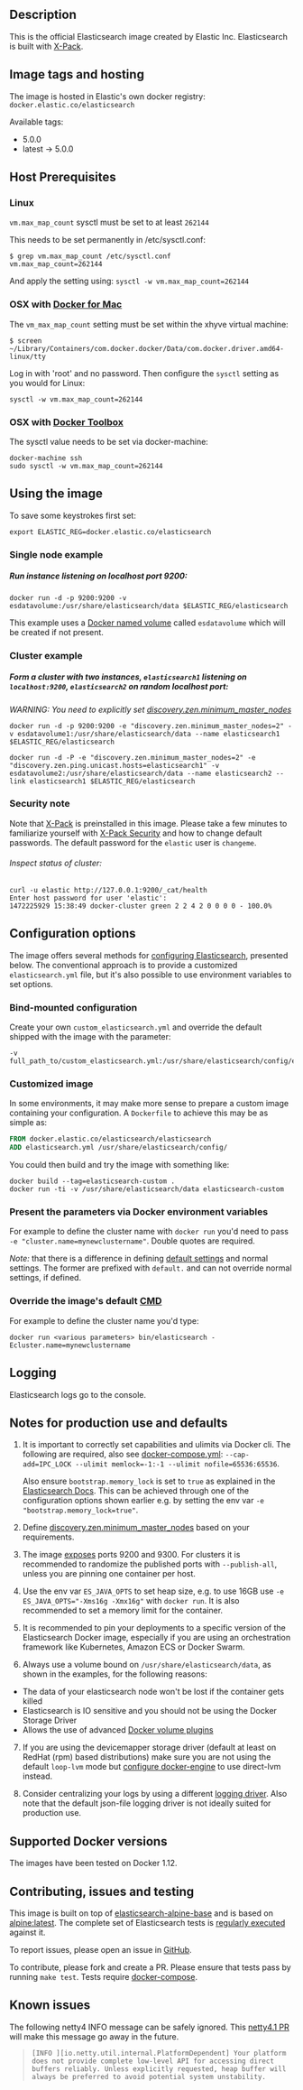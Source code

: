 ## Description

This is the official Elasticsearch image created by Elastic Inc.
Elasticsearch is built with [X-Pack](https://www.elastic.co/guide/en/x-pack/current/index.html).

## Image tags and hosting

The image is hosted in Elastic's own docker registry: `docker.elastic.co/elasticsearch`

Available tags:

- 5.0.0
- latest -> 5.0.0

## Host Prerequisites

### Linux

`vm.max_map_count` sysctl must be set to at least `262144`

This needs to be set permanently in /etc/sysctl.conf:

``` shell
$ grep vm.max_map_count /etc/sysctl.conf
vm.max_map_count=262144
```

And apply the setting using: `sysctl -w vm.max_map_count=262144`

### OSX with [Docker for Mac](https://docs.docker.com/engine/installation/mac/#/docker-for-mac)

The `vm_max_map_count` setting must be set within the xhyve virtual machine:

```shell
$ screen ~/Library/Containers/com.docker.docker/Data/com.docker.driver.amd64-linux/tty
```

Log in with 'root' and no password.
Then configure the `sysctl` setting as you would for Linux:

```shell
sysctl -w vm.max_map_count=262144
```

### OSX with [Docker Toolbox](https://docs.docker.com/engine/installation/mac/#docker-toolbox)

The sysctl value needs to be set via docker-machine:

``` shell
docker-machine ssh
sudo sysctl -w vm.max_map_count=262144
```

## Using the image

To save some keystrokes first set:

``` shell
export ELASTIC_REG=docker.elastic.co/elasticsearch

```

### Single node example

##### Run instance listening on localhost port 9200:

``` shell
docker run -d -p 9200:9200 -v esdatavolume:/usr/share/elasticsearch/data $ELASTIC_REG/elasticsearch
```

This example uses a [Docker named volume](https://docs.docker.com/engine/tutorials/dockervolumes/) called `esdatavolume` which will be created if not present.

### Cluster example

##### Form a cluster with two instances, `elasticsearch1` listening on `localhost:9200`, `elasticsearch2` on random localhost port:

*WARNING: You need to explicitly set [discovery.zen.minimum_master_nodes](https://www.elastic.co/guide/en/elasticsearch/reference/current/modules-discovery-zen.html)*


``` shell
docker run -d -p 9200:9200 -e "discovery.zen.minimum_master_nodes=2" -v esdatavolume1:/usr/share/elasticsearch/data --name elasticsearch1 $ELASTIC_REG/elasticsearch
```

``` shell
docker run -d -P -e "discovery.zen.minimum_master_nodes=2" -e "discovery.zen.ping.unicast.hosts=elasticsearch1" -v esdatavolume2:/usr/share/elasticsearch/data --name elasticsearch2 --link elasticsearch1 $ELASTIC_REG/elasticsearch
```

### Security note

Note that [X-Pack](https://www.elastic.co/guide/en/x-pack/current/index.html) is preinstalled in this image.
Please take a few minutes to familiarize yourself with [X-Pack Security](https://www.elastic.co/guide/en/x-pack/current/security-getting-started.html) and how to change default passwords. The default password for the `elastic` user is `changeme`.

###### Inspect status of cluster:


```shell
curl -u elastic http://127.0.0.1:9200/_cat/health
Enter host password for user 'elastic':
1472225929 15:38:49 docker-cluster green 2 2 4 2 0 0 0 0 - 100.0%
```
## Configuration options

The image offers several methods for [configuring Elasticsearch](https://www.elastic.co/guide/en/elasticsearch/reference/5.0/important-settings.html), presented below. The conventional approach is to provide a customized `elasticsearch.yml` file, but it's also possible to use environment variables to set options.

### Bind-mounted configuration

Create your own `custom_elasticsearch.yml` and override the default shipped with the image with the parameter:

``` shell
-v full_path_to/custom_elasticsearch.yml:/usr/share/elasticsearch/config/elasticsearch.yml
```

### Customized image

In some environments, it may make more sense to prepare a custom image containing your configuration. A `Dockerfile` to achieve this may be as simple as:

``` dockerfile
FROM docker.elastic.co/elasticsearch/elasticsearch
ADD elasticsearch.yml /usr/share/elasticsearch/config/
```

You could then build and try the image with something like:

``` shell
docker build --tag=elasticsearch-custom .
docker run -ti -v /usr/share/elasticsearch/data elasticsearch-custom
```

### Present the parameters via Docker environment variables

For example to define the cluster name with `docker run` you'd need to pass `-e "cluster.name=mynewclustername"`. Double quotes are required.

*Note:* that there is a difference in defining [default settings](https://www.elastic.co/guide/en/elasticsearch/reference/5.0/settings.html#_setting_default_settings) and normal settings. The former are prefixed with `default.` and can not override normal settings, if defined.

### Override the image's default [CMD](https://docs.docker.com/engine/reference/run/#cmd-default-command-or-options)

For example to define the cluster name you'd type:

```
docker run <various parameters> bin/elasticsearch -Ecluster.name=mynewclustername
```

## Logging

Elasticsearch logs go to the console.

## Notes for production use and defaults

1. It is important to correctly set capabilities and ulimits via Docker cli. The following are required, also see [docker-compose.yml](https://github.com/elastic/elasticsearch-docker/blob/master/docker-compose.yml):
   `--cap-add=IPC_LOCK --ulimit memlock=-1:-1 --ulimit nofile=65536:65536`.

   Also ensure `bootstrap.memory_lock` is set to `true` as explained in the [Elasticsearch Docs](https://www.elastic.co/guide/en/elasticsearch/reference/5.0/setup-configuration-memory.html#mlockall). This can be achieved through one of the configuration options shown earlier e.g. by setting the env var `-e "bootstrap.memory_lock=true"`.

2. Define [discovery.zen.minimum_master_nodes](https://www.elastic.co/guide/en/elasticsearch/reference/5.0/modules-discovery-zen.html) based on your requirements.

3. The image [exposes](https://docs.docker.com/engine/reference/builder/#/expose) ports 9200 and 9300. For clusters it is recommended to randomize the published ports with `--publish-all`, unless you are pinning one container per host.

4. Use the env var `ES_JAVA_OPTS` to set heap size, e.g. to use 16GB use `-e ES_JAVA_OPTS="-Xms16g -Xmx16g"` with `docker run`. It is also recommended to set a memory limit for the container.

5. It is recommended to pin your deployments to a specific version of the Elasticsearch Docker image, especially if you are using an orchestration framework like Kubernetes, Amazon ECS or Docker Swarm.

6. Always use a volume bound on `/usr/share/elasticsearch/data`, as shown in the examples, for the following reasons:

  - The data of your elasticsearch node won't be lost if the container gets killed
  - Elasticsearch is IO sensitive and you should not be using the Docker Storage Driver
  - Allows the use of advanced [Docker volume plugins](https://docs.docker.com/engine/extend/plugins/#volume-plugins)

7. If you are using the devicemapper storage driver (default at least on RedHat (rpm) based distributions) make sure you are not using the default `loop-lvm` mode but [configure docker-engine](https://docs.docker.com/engine/userguide/storagedriver/device-mapper-driver/#configure-docker-with-devicemapper) to use direct-lvm instead.

8. Consider centralizing your logs by using a different [logging driver](https://docs.docker.com/engine/admin/logging/overview/). Also note that the default json-file logging driver is not ideally suited for production use.

## Supported Docker versions

The images have been tested on Docker 1.12.

## Contributing, issues and testing

This image is built on top of [elasticsearch-alpine-base](https://github.com/elastic/elasticsearch-alpine-base) and is based on [alpine:latest](https://hub.docker.com/_/alpine/).
The complete set of Elasticsearch tests is [regularly executed](https://elasticsearch-ci.elastic.co/view/Elasticsearch/job/elastic+elasticsearch+master+dockeralpine-periodic/) against it.

To report issues, please open an issue in [GitHub](https://github.com/elastic/elasticsearch-docker/issues).

To contribute, please fork and create a PR. Please ensure that tests pass by running `make test`. Tests require [docker-compose](https://docs.docker.com/compose/install/).

## Known issues

The following netty4 INFO message can be safely ignored. This [netty4.1 PR](https://github.com/netty/netty/pull/5624) will make this message go away in the future.


> `[INFO ][io.netty.util.internal.PlatformDependent] Your platform does not provide complete low-level API for accessing direct buffers reliably. Unless explicitly requested, heap buffer will always be preferred to avoid potential system unstability.`
